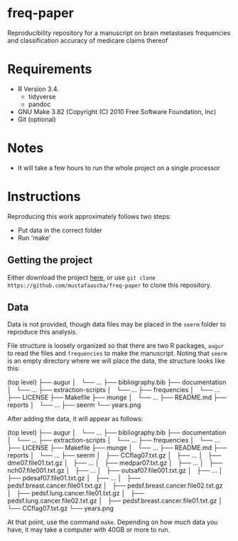 # freq-paper   
Reproducibility repository for a manuscript on brain metastases frequencies and classification accuracy of medicare claims thereof

# Requirements   

- R Version 3.4.
  - tidyverse
  - pandoc
- GNU Make 3.82 (Copyright (C) 2010 Free Software Foundation, Inc)
- Git (optional)

# Notes  

- It will take a few hours to run the whole project on a single processor 

# Instructions 

Reproducing this work approximately follows two steps: 
- Put data in the correct folder
- Run 'make'

## Getting the project

Either download the project [here](link), or use `git clone https://github.com/mustafaascha/freq-paper` to clone this repository. 

## Data  

Data is not provided, though data files may be placed in the `seerm` folder to reproduce this analysis. 

File structure is loosely organized so that there are two R packages, `augur` to read the files and `frequencies` to make the manuscript. Noting that `seerm` is an empty directory where we will place the data, the structure looks like this: 

(top level)
├── augur
│   └── ...
├── bibliography.bib
├── documentation
│   └── ...
├── extraction-scripts
│   └── ...
├── frequencies
│   └── ...
├── LICENSE
├── Makefile
├── munge
│   └── ...
├── README.md
├── reports
│   └── ...
├── seerm 
└── years.png
  
After adding the data, it will appear as follows: 


(top level)
├── augur
│   └── ...
├── bibliography.bib
├── documentation
│   └── ...
├── extraction-scripts
│   └── ...
├── frequencies
│   └── ...
├── LICENSE
├── Makefile
├── munge
│   └── ...
├── README.md
├── reports
│   └── ...
├── seerm 
│   ├── CCflag07.txt.gz
│   ├── ...
│   ├── dme07.file01.txt.gz
│   ├── ...
│   ├── medpar07.txt.gz
│   ├── ...
│   ├── nch07.file001.txt.gz
│   ├── ...
│   ├── outsaf07.file001.txt.gz
│   ├── ...
│   ├── pdesaf07.file01.txt.gz
│   ├── ...
│   ├── pedsf.breast.cancer.file01.txt.gz
│   ├── pedsf.breast.cancer.file02.txt.gz
│   ├── pedsf.lung.cancer.file01.txt.gz
│   ├── pedsf.lung.cancer.file02.txt.gz
│   ├── pedsf.breast.cancer.file01.txt.gz
│   └── CCflag07.txt.gz
└── years.png

At that point, use the command `make`. Depending on how much data you have, it may take a computer with 40GB or more to run. 















